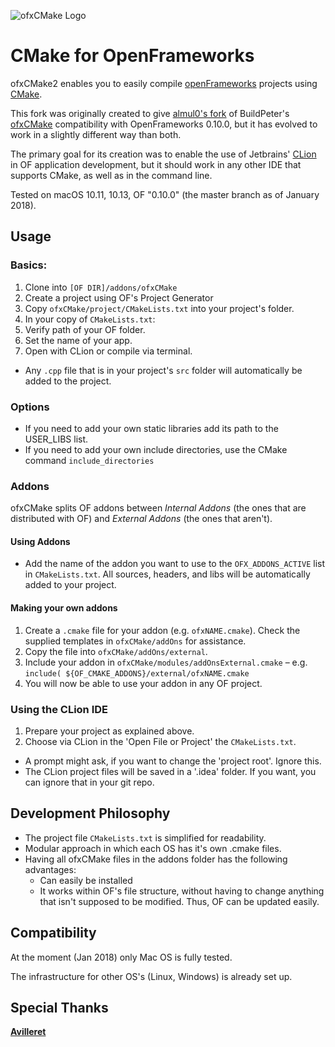 ![ofxCMake Logo](ofxCMake_Logo.jpg)

# CMake for OpenFrameworks
ofxCMake2 enables you to easily compile [openFrameworks](http://openframeworks.cc) projects using [CMake](https://cmake.org).





This fork was originally created to give [almul0's fork](https://github.com/almul0/ofxCMake) of BuildPeter's [ofxCMake](https://github.com/BildPeter/ofxCMake) compatibility with OpenFrameworks 0.10.0, but it has evolved to work in a slightly different way than both.

The primary goal for its creation was to enable the use of Jetbrains' [CLion](https://www.jetbrains.com/clion/) in OF application development, but it should work in any other IDE that supports CMake, as well as in the command line.



Tested on macOS 10.11, 10.13, OF "0.10.0" (the master branch as of January 2018).

## Usage
### Basics:
1. Clone into `[OF DIR]/addons/ofxCMake`
2. Create a project using OF's Project Generator
3. Copy `ofxCMake/project/CMakeLists.txt` into your project's folder.
4. In your copy of `CMakeLists.txt`:
 1. Verify path of your OF folder.
 2. Set the name of your app.
4. Open with CLion or compile via terminal.
- Any `.cpp` file that is in your project's `src` folder will automatically be added to the project.  

### Options
* If you need to add your own static libraries add its path to the USER_LIBS list.
* If you need to add your own include directories, use the CMake command `include_directories`

### Addons
ofxCMake splits OF addons between *Internal Addons* (the ones that are distributed with OF) and *External Addons* (the ones that aren't).

#### Using Addons
- Add the name of the addon you want to use to the `OFX_ADDONS_ACTIVE` list in `CMakeLists.txt`. All sources, headers, and libs will be automatically added to your project.

#### Making your own addons

1. Create a `.cmake` file for your addon (e.g. `ofxNAME.cmake`). Check the supplied templates in `ofxCMake/addOns` for assistance.
2. Copy the file into `ofxCMake/addOns/external`.
3. Include your addon in `ofxCMake/modules/addOnsExternal.cmake` – e.g.
`include( ${OF_CMAKE_ADDONS}/external/ofxNAME.cmake`
4. You will now be able to use your addon in any OF project.

<!-- ## Description

This "addon" enables you to use CMake to build OpenFrameworks projects. It is not a traditional addon that you use to add functionality yo your apps; rather, it takes advantage of where addons are typically stored to more easily build your projects. -->

### Using the CLion IDE
1. Prepare your project as explained above.
2. Choose via CLion in the 'Open File or Project' the `CMakeLists.txt`.
- A prompt might ask, if you want to change the 'project root'. Ignore this.
- The CLion project files will be saved in  a '.idea' folder. If you want, you can ignore that in your git repo.


<!--
### Command Line Compilation
- Create a new directory in your project folder – e.g.: `mkdir build`
- Go into that folder
- type `cmake ..`
- **Compile:**  `make` (optional `-j4` to compile with 4 cores)

	```bash
	$ cd of/apps/myApps/newApp
	$ mkdir build
	$ cd build
	$ cmake ..
	$ make -j4
	```
- -->

## Development Philosophy
- The project file `CMakeLists.txt` is simplified for readability.
- Modular approach in which each OS has it's own .cmake files.
- Having all ofxCMake files in the addons folder has the following advantages:
	- Can easily be installed
	- It works within OF's file structure, without having to change anything that isn't supposed to be modified. Thus, OF can be updated easily.



## Compatibility
At the moment (Jan 2018) only Mac OS is fully tested.

The infrastructure for other OS's (Linux, Windows) is already set up.

<!-- Tested on MacOS 10.11 with cMake 3.2.1 and of 0.9.8 -->

## Special Thanks
**[Avilleret](https://github.com/avilleret)**
